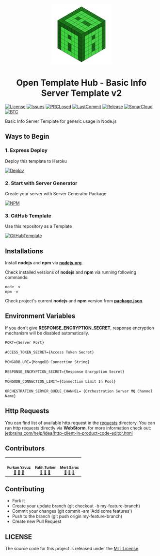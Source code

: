 <p align="center">
   <a href="https://opentemplatehub.com">
    <img src="https://raw.githubusercontent.com/open-template-hub/open-template-hub.github.io/master/assets/logo/server/basic-info-server-logo.png" alt="Logo" width=200>
  </a>
</p>

<h1 align="center">
Open Template Hub - Basic Info Server Template v2
</h1>

[![License](https://img.shields.io/github/license/open-template-hub/basic-info-server-template?color=43b043&style=for-the-badge)](LICENSE)
[![Issues](https://img.shields.io/github/issues/open-template-hub/basic-info-server-template?color=43b043&style=for-the-badge)](https://github.com/open-template-hub/basic-info-server-template/issues)
[![PRCLosed](https://img.shields.io/github/issues-pr-closed-raw/open-template-hub/basic-info-server-template?color=43b043&style=for-the-badge)](https://github.com/open-template-hub/basic-info-server-template/pulls?q=is%3Apr+is%3Aclosed)
[![LastCommit](https://img.shields.io/github/last-commit/open-template-hub/basic-info-server-template?color=43b043&style=for-the-badge)](https://github.com/open-template-hub/basic-info-server-template/commits/master)
[![Release](https://img.shields.io/github/release/open-template-hub/basic-info-server-template?include_prereleases&color=43b043&style=for-the-badge)](https://github.com/open-template-hub/basic-info-server-template/releases)
[![SonarCloud](https://img.shields.io/sonar/quality_gate/open-template-hub_basic-info-server-template?server=https%3A%2F%2Fsonarcloud.io&label=Sonar%20Cloud&style=for-the-badge&logo=sonarcloud)](https://sonarcloud.io/dashboard?id=open-template-hub_basic-info-server-template)
[![BTC](https://img.shields.io/badge/Donate-BTC-ORANGE?color=F5922F&style=for-the-badge&logo=bitcoin)](https://commerce.coinbase.com/checkout/8313af5f-de48-498d-b2cb-d98819ca7d5e)

Basic Info Server Template for generic usage in Node.js

## Ways to Begin

### 1. Express Deploy

Deploy this template to Heroku

[![Deploy](https://img.shields.io/badge/Deploy_to-Heroku-7056bf.svg?style=for-the-badge&logo=heroku)](https://heroku.com/deploy?template=https://github.com/open-template-hub/basic-info-server-template)

### 2. Start with Server Generator

Create your server with Server Generator Package

[![NPM](https://img.shields.io/badge/NPM-server_generator-cb3837.svg?style=for-the-badge&logo=npm)](https://www.npmjs.com/package/@open-template-hub/server-generator)

### 3. GitHub Template

Use this repository as a Template

[![GitHubTemplate](https://img.shields.io/badge/GitHub-Template-24292e.svg?style=for-the-badge&logo=github)](https://github.com/open-template-hub/basic-info-server-template/generate)

## Installations

Install **nodejs** and **npm** via **[nodejs.org](https://nodejs.org)**.

Check installed versions of **nodejs** and **npm** via running following commands:

```
node -v
npm -v
```

Check project's current **nodejs** and **npm** version from **[package.json](package.json)**.

## Environment Variables

If you don't give **RESPONSE_ENCRYPTION_SECRET**, response encryption mechanism will be disabled automatically.

```applescript
PORT={Server Port}

ACCESS_TOKEN_SECRET={Access Token Secret}

MONGODB_URI={MongoDB Connection String}

RESPONSE_ENCRYPTION_SECRET={Response Encryption Secret}

MONGODB_CONNECTION_LIMIT={Connection Limit In Pool}

ORCHESTRATION_SERVER_QUEUE_CHANNEL= {Orchestration Server MQ Channel Name}
```

## Http Requests

You can find list of available http request in the [requests](assets/requests) directory. You can run http requests directly via **WebStorm**, for more information check out: [jetbrains.com/help/idea/http-client-in-product-code-editor.html](https://jetbrains.com/help/idea/http-client-in-product-code-editor.html)

## Contributors

<!-- ALL-CONTRIBUTORS-LIST:START - Do not remove or modify this section -->
<!-- prettier-ignore-start -->
<!-- markdownlint-disable -->
<table>
  <tr>
    <td align="center"><a href="https://github.com/furknyavuz"><img src="https://avatars0.githubusercontent.com/u/2248168?s=460&u=435ef6ade0785a7a135ce56cae751fb3ade1d126&v=4" width="100px;" alt=""/><br /><sub><b>Furkan Yavuz</b></sub></a><br /><a href="https://github.com/open-template-hub/basic-info-server-template/issues/created_by/furknyavuz" title="Answering Questions">💬</a> <a href="https://github.com/open-template-hub/basic-info-server-template/commits?author=furknyavuz" title="Documentation">📖</a> <a href="https://github.com/open-template-hub/basic-info-server-template/pulls?q=is%3Apr+reviewed-by%3Afurknyavuz" title="Reviewed Pull Requests">👀</a></td>
    <td align="center"><a href="https://github.com/fatihturker"><img src="https://avatars1.githubusercontent.com/u/2202179?s=460&u=261b1129e7106c067783cb022ab9999aad833bdc&v=4" width="100px;" alt=""/><br /><sub><b>Fatih Turker</b></sub></a><br /><a href="https://github.com/open-template-hub/basic-info-server-template/issues/created_by/fatihturker" title="Answering Questions">💬</a> <a href="https://github.com/open-template-hub/basic-info-server-template/commits?author=fatihturker" title="Documentation">📖</a> <a href="https://github.com/open-template-hub/basic-info-server-template/pulls?q=is%3Apr+reviewed-by%3Afatihturker" title="Reviewed Pull Requests">👀</a></td>
    <td align="center"><a href="https://github.com/mertlsarac"><img src="https://avatars1.githubusercontent.com/u/38442589?s=400&u=aa3cda11724fc297a0bfa6beb35c9be81687cf3c&v=4" width="100px;" alt=""/><br /><sub><b>Mert Sarac</b></sub></a><br /><a href="https://github.com/open-template-hub/basic-info-server-template/issues/created_by/mertlsarac" title="Answering Questions">💬</a> <a href="https://github.com/open-template-hub/basic-info-server-template/commits?author=mertlsarac" title="Documentation">📖</a> <a href="https://github.com/open-template-hub/basic-info-server-template/pulls?q=is%3Apr+reviewed-by%3Amertlsarac" title="Reviewed Pull Requests">👀</a></td>
  </tr>
</table>

<!-- markdownlint-enable -->
<!-- prettier-ignore-end -->
<!-- ALL-CONTRIBUTORS-LIST:END -->

## Contributing

* Fork it
* Create your update branch (git checkout -b my-feature-branch)
* Commit your changes (git commit -am 'Add some features')
* Push to the branch (git push origin my-feature-branch)
* Create new Pull Request

## LICENSE

The source code for this project is released under the [MIT License](LICENSE).
